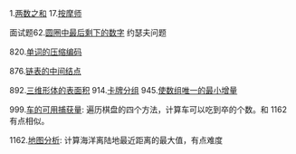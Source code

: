 
1.[两数之和](https://leetcode-cn.com/problems/two-sum/)
17.[按摩师](https://leetcode-cn.com/problems/the-masseuse-lcci/)

面试题62.[圆圈中最后剩下的数字](https://leetcode-cn.com/problems/yuan-quan-zhong-zui-hou-sheng-xia-de-shu-zi-lcof/)
约瑟夫问题

820.[单词的压缩编码](https://leetcode-cn.com/problems/short-encoding-of-words/)

876.[链表的中间结点](https://leetcode-cn.com/problems/middle-of-the-linked-list/)

892.[三维形体的表面积](https://leetcode-cn.com/problems/surface-area-of-3d-shapes/)
914.[卡牌分组](https://leetcode-cn.com/problems/x-of-a-kind-in-a-deck-of-cards/)
945.[使数组唯一的最小增量](https://leetcode-cn.com/problems/minimum-increment-to-make-array-unique/)

999.[车的可用捕获量](https://leetcode-cn.com/problems/available-captures-for-rook/): 遍历棋盘的四个方法，计算车可以吃到卒的个数。和 1162 有点相似。

1162.[地图分析](https://leetcode-cn.com/problems/as-far-from-land-as-possible/): 计算海洋离陆地最近距离的最大值，有点难度
